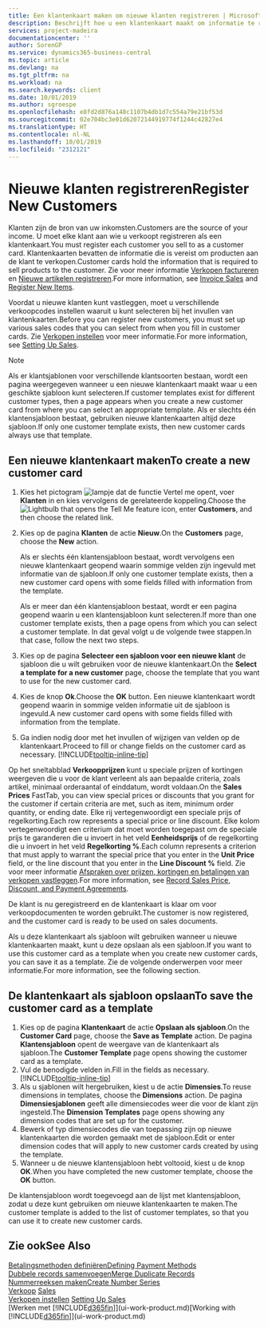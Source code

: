 ```yaml
---
title: Een klantenkaart maken om nieuwe klanten registreren | Microsoft Docs
description: Beschrijft hoe u een klantenkaart maakt om informatie te registreren over elke nieuwe klant of cliënt aan wie u verkoopt.
services: project-madeira
documentationcenter: ''
author: SorenGP
ms.service: dynamics365-business-central
ms.topic: article
ms.devlang: na
ms.tgt_pltfrm: na
ms.workload: na
ms.search.keywords: client
ms.date: 10/01/2019
ms.author: sgroespe
ms.openlocfilehash: e8fd2d876a148c1107b4db1d7c554a79e21bf53d
ms.sourcegitcommit: 02e704bc3e01d62072144919774f1244c42827e4
ms.translationtype: HT
ms.contentlocale: nl-NL
ms.lasthandoff: 10/01/2019
ms.locfileid: "2312121"
---
```

# <a name="register-new-customers"></a><span data-ttu-id="88634-103">Nieuwe klanten registreren</span><span class="sxs-lookup"><span data-stu-id="88634-103">Register New Customers</span></span>
<span data-ttu-id="88634-104">Klanten zijn de bron van uw inkomsten.</span><span class="sxs-lookup"><span data-stu-id="88634-104">Customers are the source of your income.</span></span> <span data-ttu-id="88634-105">U moet elke klant aan wie u verkoopt registreren als een klantenkaart.</span><span class="sxs-lookup"><span data-stu-id="88634-105">You must register each customer you sell to as a customer card.</span></span> <span data-ttu-id="88634-106">Klantenkaarten bevatten de informatie die is vereist om producten aan de klant te verkopen.</span><span class="sxs-lookup"><span data-stu-id="88634-106">Customer cards hold the information that is required to sell products to the customer.</span></span> <span data-ttu-id="88634-107">Zie voor meer informatie [Verkopen factureren](sales-how-invoice-sales.md) en [Nieuwe artikelen registreren](inventory-how-register-new-items.md).</span><span class="sxs-lookup"><span data-stu-id="88634-107">For more information, see [Invoice Sales](sales-how-invoice-sales.md) and [Register New Items](inventory-how-register-new-items.md).</span></span>  

<span data-ttu-id="88634-108">Voordat u nieuwe klanten kunt vastleggen, moet u verschillende verkoopcodes instellen waaruit u kunt selecteren bij het invullen van klantenkaarten.</span><span class="sxs-lookup"><span data-stu-id="88634-108">Before you can register new customers, you must set up various sales codes that you can select from when you fill in customer cards.</span></span> <span data-ttu-id="88634-109">Zie [Verkopen instellen](sales-setup-sales.md) voor meer informatie.</span><span class="sxs-lookup"><span data-stu-id="88634-109">For more information, see [Setting Up Sales](sales-setup-sales.md).</span></span>

> [!NOTE]  
>   <span data-ttu-id="88634-110">Als er klantsjablonen voor verschillende klantsoorten bestaan, wordt een pagina weergegeven wanneer u een nieuwe klantenkaart maakt waar u een geschikte sjabloon kunt selecteren.</span><span class="sxs-lookup"><span data-stu-id="88634-110">If customer templates exist for different customer types, then a page appears when you create a new customer card from where you can select an appropriate template.</span></span> <span data-ttu-id="88634-111">Als er slechts één klantensjabloon bestaat, gebruiken nieuwe klantenkaarten altijd deze sjabloon.</span><span class="sxs-lookup"><span data-stu-id="88634-111">If only one customer template exists, then new customer cards always use that template.</span></span>

## <a name="to-create-a-new-customer-card"></a><span data-ttu-id="88634-112">Een nieuwe klantenkaart maken</span><span class="sxs-lookup"><span data-stu-id="88634-112">To create a new customer card</span></span>
1. <span data-ttu-id="88634-113">Kies het pictogram ![lampje dat de functie Vertel me opent](media/ui-search/search_small.png "Vertel me wat u wilt doen"), voer **Klanten** in en kies vervolgens de gerelateerde koppeling.</span><span class="sxs-lookup"><span data-stu-id="88634-113">Choose the ![Lightbulb that opens the Tell Me feature](media/ui-search/search_small.png "Tell me what you want to do") icon, enter **Customers**, and then choose the related link.</span></span>  
2. <span data-ttu-id="88634-114">Kies op de pagina **Klanten** de actie **Nieuw**.</span><span class="sxs-lookup"><span data-stu-id="88634-114">On the **Customers** page, choose the **New** action.</span></span>

    <span data-ttu-id="88634-115">Als er slechts één klantensjabloon bestaat, wordt vervolgens een nieuwe klantenkaart geopend waarin sommige velden zijn ingevuld met informatie van de sjabloon.</span><span class="sxs-lookup"><span data-stu-id="88634-115">If only one customer template exists, then a new customer card opens with some fields filled with information from the template.</span></span>

    <span data-ttu-id="88634-116">Als er meer dan één klantensjabloon bestaat, wordt er een pagina geopend waarin u een klantensjabloon kunt selecteren.</span><span class="sxs-lookup"><span data-stu-id="88634-116">If more than one customer template exists, then a page opens from which you can select a customer template.</span></span> <span data-ttu-id="88634-117">In dat geval volgt u de volgende twee stappen.</span><span class="sxs-lookup"><span data-stu-id="88634-117">In that case, follow the next two steps.</span></span>
3. <span data-ttu-id="88634-118">Kies op de pagina **Selecteer een sjabloon voor een nieuwe klant** de sjabloon die u wilt gebruiken voor de nieuwe klantenkaart.</span><span class="sxs-lookup"><span data-stu-id="88634-118">On the **Select a template for a new customer** page, choose the template that you want to use for the new customer card.</span></span>
4. <span data-ttu-id="88634-119">Kies de knop **Ok**.</span><span class="sxs-lookup"><span data-stu-id="88634-119">Choose the **OK** button.</span></span> <span data-ttu-id="88634-120">Een nieuwe klantenkaart wordt geopend waarin in sommige velden informatie uit de sjabloon is ingevuld.</span><span class="sxs-lookup"><span data-stu-id="88634-120">A new customer card opens with some fields filled with information from the template.</span></span>  
5. <span data-ttu-id="88634-121">Ga indien nodig door met het invullen of wijzigen van velden op de klantenkaart.</span><span class="sxs-lookup"><span data-stu-id="88634-121">Proceed to fill or change fields on the customer card as necessary.</span></span> [!INCLUDE[tooltip-inline-tip](includes/tooltip-inline-tip_md.md)]

<span data-ttu-id="88634-122">Op het sneltabblad **Verkoopprijzen** kunt u speciale prijzen of kortingen weergeven die u voor de klant verleent als aan bepaalde criteria, zoals artikel, minimaal orderaantal of einddatum, wordt voldaan.</span><span class="sxs-lookup"><span data-stu-id="88634-122">On the **Sales Prices** FastTab, you can view special prices or discounts that you grant for the customer if certain criteria are met, such as item, minimum order quantity, or ending date.</span></span> <span data-ttu-id="88634-123">Elke rij vertegenwoordigt een speciale prijs of regelkorting.</span><span class="sxs-lookup"><span data-stu-id="88634-123">Each row represents a special price or line discount.</span></span> <span data-ttu-id="88634-124">Elke kolom vertegenwoordigt een criterium dat moet worden toegepast om de speciale prijs te garanderen die u invoert in het veld **Eenheidsprijs** of de regelkorting die u invoert in het veld **Regelkorting %**.</span><span class="sxs-lookup"><span data-stu-id="88634-124">Each column represents a criterion that must apply to warrant the special price that you enter in the **Unit Price** field, or the line discount that you enter in the **Line Discount %** field.</span></span> <span data-ttu-id="88634-125">Zie voor meer informatie [Afspraken over prijzen, kortingen en betalingen van verkopen vastleggen](sales-how-record-sales-price-discount-payment-agreements.md).</span><span class="sxs-lookup"><span data-stu-id="88634-125">For more information, see [Record Sales Price, Discount, and Payment Agreements](sales-how-record-sales-price-discount-payment-agreements.md).</span></span>

<span data-ttu-id="88634-126">De klant is nu geregistreerd en de klantenkaart is klaar om voor verkoopdocumenten te worden gebruikt.</span><span class="sxs-lookup"><span data-stu-id="88634-126">The customer is now registered, and the customer card is ready to be used on sales documents.</span></span>

<span data-ttu-id="88634-127">Als u deze klantenkaart als sjabloon wilt gebruiken wanneer u nieuwe klantenkaarten maakt, kunt u deze opslaan als een sjabloon.</span><span class="sxs-lookup"><span data-stu-id="88634-127">If you want to use this customer card as a template when you create new customer cards, you can save it as a template.</span></span> <span data-ttu-id="88634-128">Zie de volgende onderwerpen voor meer informatie.</span><span class="sxs-lookup"><span data-stu-id="88634-128">For more information, see the following section.</span></span>

## <a name="to-save-the-customer-card-as-a-template"></a><span data-ttu-id="88634-129">De klantenkaart als sjabloon opslaan</span><span class="sxs-lookup"><span data-stu-id="88634-129">To save the customer card as a template</span></span>
1. <span data-ttu-id="88634-130">Kies op de pagina **Klantenkaart** de actie **Opslaan als sjabloon**.</span><span class="sxs-lookup"><span data-stu-id="88634-130">On the **Customer Card** page, choose the **Save as Template** action.</span></span> <span data-ttu-id="88634-131">De pagina **Klantensjabloon** opent de weergave van de klantenkaart als sjabloon.</span><span class="sxs-lookup"><span data-stu-id="88634-131">The **Customer Template** page opens showing the customer card as a template.</span></span>
2. <span data-ttu-id="88634-132">Vul de benodigde velden in.</span><span class="sxs-lookup"><span data-stu-id="88634-132">Fill in the fields as necessary.</span></span> [!INCLUDE[tooltip-inline-tip](includes/tooltip-inline-tip_md.md)]
3. <span data-ttu-id="88634-133">Als u sjablonen wilt hergebruiken, kiest u de actie **Dimensies**.</span><span class="sxs-lookup"><span data-stu-id="88634-133">To reuse dimensions in templates, choose the **Dimensions** action.</span></span> <span data-ttu-id="88634-134">De pagina **Dimensiesjablonen** geeft alle dimensiecodes weer die voor de klant zijn ingesteld.</span><span class="sxs-lookup"><span data-stu-id="88634-134">The **Dimension Templates** page opens showing any dimension codes that are set up for the customer.</span></span>
4. <span data-ttu-id="88634-135">Bewerk of typ dimensiecodes die van toepassing zijn op nieuwe klantenkaarten die worden gemaakt met de sjabloon.</span><span class="sxs-lookup"><span data-stu-id="88634-135">Edit or enter dimension codes that will apply to new customer cards created by using the template.</span></span>  
5. <span data-ttu-id="88634-136">Wanneer u de nieuwe klantensjabloon hebt voltooid, kiest u de knop **OK**.</span><span class="sxs-lookup"><span data-stu-id="88634-136">When you have completed the new customer template, choose the **OK** button.</span></span>

<span data-ttu-id="88634-137">De klantensjabloon wordt toegevoegd aan de lijst met klantensjabloon, zodat u deze kunt gebruiken om nieuwe klantenkaarten te maken.</span><span class="sxs-lookup"><span data-stu-id="88634-137">The customer template is added to the list of customer templates, so that you can use it to create new customer cards.</span></span>

## <a name="see-also"></a><span data-ttu-id="88634-138">Zie ook</span><span class="sxs-lookup"><span data-stu-id="88634-138">See Also</span></span>
[<span data-ttu-id="88634-139">Betalingsmethoden definiëren</span><span class="sxs-lookup"><span data-stu-id="88634-139">Defining Payment Methods</span></span>](finance-payment-methods.md)  
[<span data-ttu-id="88634-140">Dubbele records samenvoegen</span><span class="sxs-lookup"><span data-stu-id="88634-140">Merge Duplicate Records</span></span>](sales-how-merge-duplicate-records.md)  
[<span data-ttu-id="88634-141">Nummerreeksen maken</span><span class="sxs-lookup"><span data-stu-id="88634-141">Create Number Series</span></span>](ui-create-number-series.md)  
<span data-ttu-id="88634-142">[Verkoop](sales-manage-sales.md)  </span><span class="sxs-lookup"><span data-stu-id="88634-142">[Sales](sales-manage-sales.md)  </span></span>  
<span data-ttu-id="88634-143">[Verkopen instellen](sales-setup-sales.md)  </span><span class="sxs-lookup"><span data-stu-id="88634-143">[Setting Up Sales](sales-setup-sales.md)  </span></span>  
<span data-ttu-id="88634-144">[Werken met [!INCLUDE[d365fin](includes/d365fin_md.md)]](ui-work-product.md)</span><span class="sxs-lookup"><span data-stu-id="88634-144">[Working with [!INCLUDE[d365fin](includes/d365fin_md.md)]](ui-work-product.md)</span></span>
